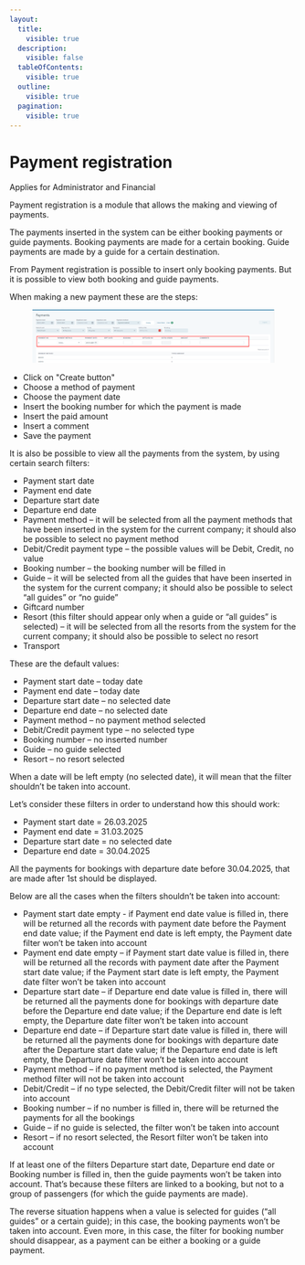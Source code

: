 ```yaml
---
layout:
  title:
    visible: true
  description:
    visible: false
  tableOfContents:
    visible: true
  outline:
    visible: true
  pagination:
    visible: true
---
```


# Payment registration

Applies for Administrator and Financial

Payment registration is a module that allows the making and viewing of payments.

The payments inserted in the system can be either booking payments or guide payments. Booking payments are made for a certain booking. Guide payments are made by a guide for a certain destination.

From Payment registration is possible to insert only booking payments. But it is possible to view both booking and guide payments.

When making a new payment these are the steps:

<figure><img src="../.gitbook/assets/image (4) (1) (1) (1) (1) (1) (1) (1) (1).png" alt=""><figcaption></figcaption></figure>

* Click on "Create button"
* Choose a method of payment
* Choose the payment date
* Insert the booking number for which the payment is made
* Insert the paid amount
* Insert a comment
* Save the payment

It is also be possible to view all the payments from the system, by using certain search filters:

* Payment start date
* Payment end date
* Departure start date
* Departure end date
* Payment method – it will be selected from all the payment methods that have been inserted in the system for the current company; it should also be possible to select no payment method
* Debit/Credit payment type – the possible values will be Debit, Credit, no value
* Booking number – the booking number will be filled in
* Guide – it will be selected from all the guides that have been inserted in the system for the current company; it should also be possible to select “all guides” or “no guide”
* Giftcard number
* Resort (this filter should appear only when a guide or “all guides” is selected) – it will be selected from all the resorts from the system for the current company; it should also be possible to select no resort
* Transport

These are the default values:

* Payment start date – today date
* Payment end date – today date
* Departure start date – no selected date
* Departure end date – no selected date
* Payment method – no payment method selected
* Debit/Credit payment type – no selected type
* Booking number – no inserted number
* Guide – no guide selected
* Resort – no resort selected

When a date will be left empty (no selected date), it will mean that the filter shouldn’t be taken into account.

Let’s consider these filters in order to understand how this should work:

* Payment start date = 26.03.2025
* Payment end date = 31.03.2025
* Departure start date = no selected date
* Departure end date =  30.04.2025

All the payments for bookings with departure date before 30.04.2025, that are made after 1st should be displayed.

Below are all the cases when the filters shouldn’t be taken into account:

* Payment start date empty - if Payment end date value is filled in, there will be returned all the records with payment date before the Payment end date value; if the Payment end date is left empty, the Payment date filter won’t be taken into account
* Payment end date empty – if Payment start date value is filled in, there will be returned all the records with payment date after the Payment start date value; if the Payment start date is left empty, the Payment date filter won’t be taken into account
* Departure start date – if Departure end date value is filled in, there will be returned all the payments done for bookings with departure date before the Departure end date value; if the Departure end date is left empty, the Departure date filter won’t be taken into account
* Departure end date – if Departure start date value is filled in, there will be returned all the payments done for bookings with departure date after the Departure start date value; if the Departure end date is left empty, the Departure date filter won’t be taken into account
* Payment method – if no payment method is selected, the Payment method filter will not be taken into account
* Debit/Credit – if no type selected, the Debit/Credit filter will not be taken into account
* Booking number – if no number is filled in, there will be returned the payments for all the bookings
* Guide – if no guide is selected, the filter won’t be taken into account
* Resort – if no resort selected, the Resort filter won’t be taken into account

If at least one of the filters Departure start date, Departure end date or Booking number is filled in, then the guide payments won’t be taken into account. That’s because these filters are linked to a booking, but not to a group of passengers (for which the guide payments are made).

The reverse situation happens when a value is selected for guides (“all guides” or a certain guide); in this case, the booking payments won’t be taken into account. Even more, in this case, the filter for booking number should disappear, as a payment can be either a booking or a guide payment.
